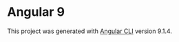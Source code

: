 # Angular 9

This project was generated with [Angular CLI](https://github.com/angular/angular-cli) version 9.1.4.
